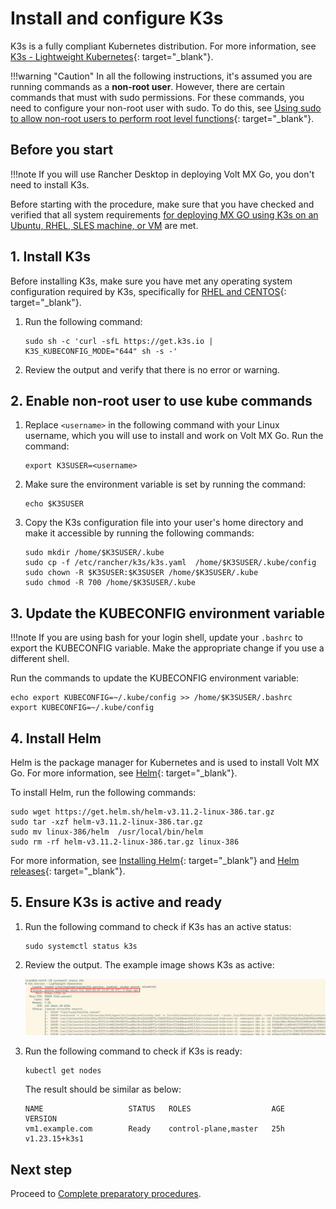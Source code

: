 # Install and configure K3s 

K3s is a fully compliant Kubernetes distribution. For more information, see [K3s - Lightweight Kubernetes](https://docs.k3s.io/){: target="_blank"}.

!!!warning "Caution"
    In all the following instructions, it's assumed you are running commands as a **non-root user**. However, there are certain commands that must with sudo permissions. For these commands, you need to configure your non-root user with sudo. To do this, see [Using sudo to allow non-root users to perform root level functions](https://www.suse.com/support/kb/doc/?id=000016906){: target="_blank"}.

## Before you start

!!!note
    If you will use Rancher Desktop in deploying Volt MX Go, you don't need to install K3s.

Before starting with the procedure, make sure that you have checked and verified that all system requirements [for deploying MX GO using K3s on an Ubuntu, RHEL, SLES machine, or VM](sysreq.md#for-deploying-volt-mx-go-using-k3s-on-an-ubuntu-rhel-sles-machine-or-vm) are met.

## 1. Install K3s

Before installing K3s, make sure you have met any operating system configuration required by K3s, specifically for [RHEL and CENTOS](https://docs.k3s.io/advanced#red-hat-enterprise-linux--centos){: target="_blank"}.

1. Run the following command:

    ```
    sudo sh -c 'curl -sfL https://get.k3s.io |  K3S_KUBECONFIG_MODE="644" sh -s -'
    ```

2. Review the output and verify that there is no error or warning.

## 2. Enable non-root user to use kube commands

1. Replace `<username>` in the following command with your Linux username, which you will use to install and work on Volt MX Go. Run the command:

    ```
    export K3SUSER=<username>
    ```

2. Make sure the environment variable is set by running the command:

    ```
    echo $K3SUSER
    ```

3. Copy the K3s configuration file into your user's home directory and make it accessible by running the following commands:

    ```
    sudo mkdir /home/$K3SUSER/.kube
    sudo cp -f /etc/rancher/k3s/k3s.yaml  /home/$K3SUSER/.kube/config
    sudo chown -R $K3SUSER:$K3SUSER /home/$K3SUSER/.kube
    sudo chmod -R 700 /home/$K3SUSER/.kube
    ```

## 3. Update the KUBECONFIG environment variable

!!!note
    If you are using bash for your login shell, update your `.bashrc` to export the KUBECONFIG variable. Make the appropriate change if you use a different shell.

Run the commands to update the KUBECONFIG environment variable:

```
echo export KUBECONFIG=~/.kube/config >> /home/$K3SUSER/.bashrc
export KUBECONFIG=~/.kube/config
```

## 4. Install Helm

Helm is the package manager for Kubernetes and is used to install Volt MX Go. For more information, see [Helm](https://helm.sh/){: target="_blank"}.

To install Helm, run the following commands:

```
sudo wget https://get.helm.sh/helm-v3.11.2-linux-386.tar.gz
sudo tar -xzf helm-v3.11.2-linux-386.tar.gz
sudo mv linux-386/helm  /usr/local/bin/helm
sudo rm -rf helm-v3.11.2-linux-386.tar.gz linux-386
```

For more information, see [Installing Helm](https://helm.sh/docs/intro/install/){: target="_blank"} and [Helm releases](https://github.com/helm/helm/releases){: target="_blank"}.


## 5. Ensure K3s is active and ready

1. Run the following command to check if K3s has an active status:

    ```
    sudo systemctl status k3s
    ```

2. Review the output. The example image shows K3s as active:

    ![K3s active status](../assets/images/systemctl-status-k3s.jpeg)

3. Run the following command to check if K3s is ready:

    ```
    kubectl get nodes
    ```

    The result should be similar as below:

    ``` { .yaml .no-copy }
    NAME                   STATUS   ROLES                  AGE   VERSION
    vm1.example.com        Ready    control-plane,master   25h   v1.23.15+k3s1
    ```

## Next step

Proceed to [Complete preparatory procedures](prereq.md). 